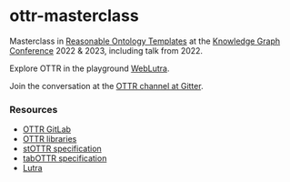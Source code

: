 # ottr-masterclass
Masterclass in [Reasonable Ontology Templates](https://www.ottr.xyz/) at the [Knowledge Graph Conference](https://www.knowledgegraph.tech/) 2022 & 2023, including talk from 2022.

Explore OTTR in the playground [WebLutra](https://weblutra.ottr.xyz/).

Join the conversation at the [OTTR channel at Gitter](https://gitter.im/ottr-talk/community).

### Resources
* [OTTR GitLab](https://gitlab.com/ottr)
* [OTTR libraries](http://tpl.ottr.xyz/)
* [stOTTR specification](https://spec.ottr.xyz/stOTTR/0.1/)
* [tabOTTR specification](https://spec.ottr.xyz/tabOTTR/0.3/)
* [Lutra](https://gitlab.com/ottr)

